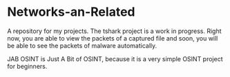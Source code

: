 # Networks-an-Related

A repository for my projects. The tshark project is a work in progress. Right now, you are able to view the packets of a captured file and soon,
you will be able to see the packets of malware automatically.

JAB OSINT is Just A Bit of OSINT, because it is a very simple OSINT project for beginners.
